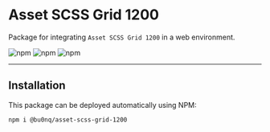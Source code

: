 # Asset SCSS Grid 1200

Package for integrating `Asset SCSS Grid 1200` in a web environment.

![npm](https://img.shields.io/npm/v/@bu0nq/asset-scss-grid-1200?style=for-the-badge)
![npm](https://img.shields.io/npm/dm/@bu0nq/asset-scss-grid-1200?style=for-the-badge)
![npm](https://img.shields.io/npm/dt/@bu0nq/asset-scss-grid-1200?style=for-the-badge)

___

## Installation

This package can be deployed automatically using NPM:

```
npm i @bu0nq/asset-scss-grid-1200
```

